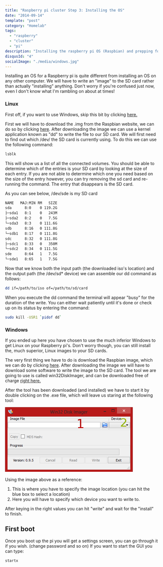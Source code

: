 ```yaml
---
title: "Raspberry pi cluster Step 3: Installing the OS"
date: "2014-09-14"
template: "post"
category: "Homelab"
tags:
  - "raspberry"
  - "cluster"
  - "pi"
description: "Installing the raspberry pi OS (Raspbian) and prepping for a cluster"
disqusId: "4"
socialImage: "./media/windows.jpg"
---
```


Installing an OS for a Raspberry pi is quite different from installing an OS on any other computer. We will have to write an "image" to the SD card rather than actually "installing" anything. Don't worry if you're confused just now, even I don't know what I'm rambling on about at times!

### Linux

First off, if you want to use Windows, skip this bit by clicking [here.](#windows)

First we will have to download the .img from the Raspbian website, we can do so by clicking [here](http://downloads.raspberrypi.org/raspbian_latest). After downloading the image we can use a kernel application known as "dd" to write the file to our SD card. We will first need to find out which /dev/ the SD card is currently using. To do this we can use the following command:

```bash
lsblk
```

This will show us a list of all the connected volumes. You should be able to determine which of the entries is your SD card by looking at the size of each entry. If you are not able to determine which one you need based on the size of the entry however, you can try removing the sd card and re-running the command. The entry that disappears is the SD card.

As you can see below, /dev/sde is my SD card

```bash
NAME   MAJ:MIN RM   SIZE
sda      8:0    0 119.2G
├─sda1   8:1    0   243M
├─sda2   8:2    0   7.5G
└─sda3   8:3    0 111.6G
sdb      8:16   0 111.8G
└─sdb1   8:17   0 111.8G
sdc      8:32   0 111.8G
├─sdc1   8:33   0   350M
└─sdc2   8:34   0 111.5G
sde      8:64   1   7.5G
└─sde1   8:65   1   7.5G
```

Now that we know both the input path (the downloaded iso's location) and the output path (the /dev/sd\* device) we can assemble our dd command as follows:

```bash
dd if=/path/to/iso of=/path/to/sd/card
```

When you execute the dd command the terminal will appear "busy" for the duration of the write. You can either wait patiently until it's done or check up on its status by entering the command:

```bash
sudo kill -USR1 `pidof dd`
```

### Windows

If you ended up here you have chosen to use the much inferior Windows to get Linux on your Raspberry pi's. Don't worry though, you can still install the, much superior, Linux images to your SD cards.

The very first thing we have to do is download the Raspbian image, which we can do by clicking [here](http://downloads.raspberrypi.org/raspbian_latest). After downloading the image we will have to download some software to write the image to the SD card. The tool we are going to use is called win32DiskImager, and can be downloaded free of charge [right here.](http://downloads.sourceforge.net/project/win32diskimager/Archive/Win32DiskImager-0.9.5-install.exe?r=http%3A%2F%2Fsourceforge.net%2Fprojects%2Fwin32diskimager%2F&ts=1410459796&use_mirror=cznic)

After the tool has been downloaded (and installed) we have to start it by double clicking on the .exe file, which will leave us staring at the following tool:

![Picture of win32diskimager with numbers on the input fields](./media/windows.jpg "win32diskimage")

Using the image above as a reference:

1. This is where you have to specify the image location (you can hit the blue box to select a location)
2. Here you will have to specify which device you want to write to.

After keying in the right values you can hit "write" and wait for the "install" to finish.

## First boot

Once you boot up the pi you will get a settings screen, you can go through it if you wish. (change password and so on) If you want to start the GUI you can type:

```bash
startx
```
